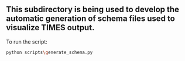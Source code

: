 ## This subdirectory is being used to develop the automatic generation of schema files used to visualize TIMES output.

To run the script:
```bash
python scripts\generate_schema.py
```
